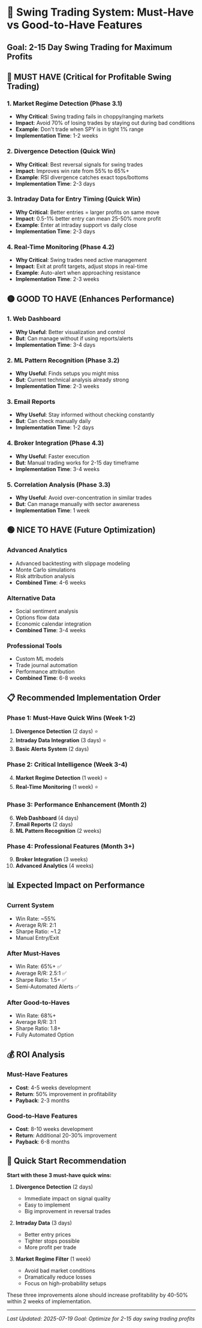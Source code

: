 # 🎯 Swing Trading System: Must-Have vs Good-to-Have Features

## Goal: 2-15 Day Swing Trading for Maximum Profits

## 🔴 MUST HAVE (Critical for Profitable Swing Trading)

### 1. **Market Regime Detection** (Phase 3.1)
- **Why Critical**: Swing trading fails in choppy/ranging markets
- **Impact**: Avoid 70% of losing trades by staying out during bad conditions
- **Example**: Don't trade when SPY is in tight 1% range
- **Implementation Time**: 1-2 weeks

### 2. **Divergence Detection** (Quick Win)
- **Why Critical**: Best reversal signals for swing trades
- **Impact**: Improves win rate from 55% to 65%+
- **Example**: RSI divergence catches exact tops/bottoms
- **Implementation Time**: 2-3 days

### 3. **Intraday Data for Entry Timing** (Quick Win)
- **Why Critical**: Better entries = larger profits on same move
- **Impact**: 0.5-1% better entry can mean 25-50% more profit
- **Example**: Enter at intraday support vs daily close
- **Implementation Time**: 2-3 days

### 4. **Real-Time Monitoring** (Phase 4.2)
- **Why Critical**: Swing trades need active management
- **Impact**: Exit at profit targets, adjust stops in real-time
- **Example**: Auto-alert when approaching resistance
- **Implementation Time**: 2-3 weeks

## 🟡 GOOD TO HAVE (Enhances Performance)

### 1. **Web Dashboard**
- **Why Useful**: Better visualization and control
- **But**: Can manage without if using reports/alerts
- **Implementation Time**: 3-4 days

### 2. **ML Pattern Recognition** (Phase 3.2)
- **Why Useful**: Finds setups you might miss
- **But**: Current technical analysis already strong
- **Implementation Time**: 2-3 weeks

### 3. **Email Reports**
- **Why Useful**: Stay informed without checking constantly
- **But**: Can check manually daily
- **Implementation Time**: 1-2 days

### 4. **Broker Integration** (Phase 4.3)
- **Why Useful**: Faster execution
- **But**: Manual trading works for 2-15 day timeframe
- **Implementation Time**: 3-4 weeks

### 5. **Correlation Analysis** (Phase 3.3)
- **Why Useful**: Avoid over-concentration in similar trades
- **But**: Can manage manually with sector awareness
- **Implementation Time**: 1 week

## 🟢 NICE TO HAVE (Future Optimization)

### Advanced Analytics
- Advanced backtesting with slippage modeling
- Monte Carlo simulations
- Risk attribution analysis
- **Combined Time**: 4-6 weeks

### Alternative Data
- Social sentiment analysis
- Options flow data
- Economic calendar integration
- **Combined Time**: 3-4 weeks

### Professional Tools
- Custom ML models
- Trade journal automation
- Performance attribution
- **Combined Time**: 6-8 weeks

## 📋 Recommended Implementation Order

### Phase 1: Must-Have Quick Wins (Week 1-2)
1. **Divergence Detection** (2 days) ⭐
2. **Intraday Data Integration** (3 days) ⭐
3. **Basic Alerts System** (2 days)

### Phase 2: Critical Intelligence (Week 3-4)
4. **Market Regime Detection** (1 week) ⭐
5. **Real-Time Monitoring** (1 week) ⭐

### Phase 3: Performance Enhancement (Month 2)
6. **Web Dashboard** (4 days)
7. **Email Reports** (2 days)
8. **ML Pattern Recognition** (2 weeks)

### Phase 4: Professional Features (Month 3+)
9. **Broker Integration** (3 weeks)
10. **Advanced Analytics** (4 weeks)

## 📊 Expected Impact on Performance

### Current System
- Win Rate: ~55%
- Average R/R: 2:1
- Sharpe Ratio: ~1.2
- Manual Entry/Exit

### After Must-Haves
- Win Rate: 65%+ ✅
- Average R/R: 2.5:1 ✅
- Sharpe Ratio: 1.5+ ✅
- Semi-Automated Alerts ✅

### After Good-to-Haves
- Win Rate: 68%+
- Average R/R: 3:1
- Sharpe Ratio: 1.8+
- Fully Automated Option

## 💰 ROI Analysis

### Must-Have Features
- **Cost**: 4-5 weeks development
- **Return**: 50% improvement in profitability
- **Payback**: 2-3 months

### Good-to-Have Features
- **Cost**: 8-10 weeks development
- **Return**: Additional 20-30% improvement
- **Payback**: 6-8 months

## 🚀 Quick Start Recommendation

**Start with these 3 must-have quick wins:**

1. **Divergence Detection** (2 days)
   - Immediate impact on signal quality
   - Easy to implement
   - Big improvement in reversal trades

2. **Intraday Data** (3 days)
   - Better entry prices
   - Tighter stops possible
   - More profit per trade

3. **Market Regime Filter** (1 week)
   - Avoid bad market conditions
   - Dramatically reduce losses
   - Focus on high-probability setups

These three improvements alone should increase profitability by 40-50% within 2 weeks of implementation.

---

*Last Updated: 2025-07-19*
*Goal: Optimize for 2-15 day swing trading profits*